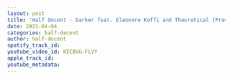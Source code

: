 ```yaml
---
layout: post
title: "Half Decent - Darker feat. Eleonore Koffi and Theoretical [Produced By Half Decent]"
date: 2021-04-04
categories: half-decent
author: half-decent
spotify_track_id: 
youtube_video_id: KICBVG-FLVY
apple_track_id: 
youtube_metadata: 
---
```

